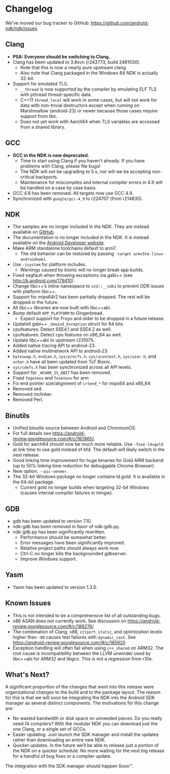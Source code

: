 Changelog
=========

We've moved our bug tracker to GitHub: https://github.com/android-ndk/ndk/issues

Clang
-----

 * **PSA: Everyone should be switching to Clang.**
 * Clang has been updated to 3.8svn (r243773, build 2481030).
     * Note that this is now a nearly pure upstream clang.
     * Also note that Clang packaged in the Windows 64 NDK is actually 32-bit.
 * Support for emulated TLS.
     * `__thread` is now supported by the compiler by emulating ELF TLS with
       pthread thread-specific data.
     * C++11 `thread_local` will work in some cases, but will not work for data
       with non-trivial destructors except when running on Marshmallow
       (android-23) or newer because those cases require support from libc.
     * Does not yet work with Aarch64 when TLS variables are accessed from a
       shared library.

GCC
---

 * **GCC in the NDK is now deprecated.**
     * Time to start using Clang if you haven’t already. If you have problems
       with Clang, please file bugs!
     * The NDK will not be upgrading to 5.x, nor will we be accepting
       non-critical backports.
     * Maintenance for miscompiles and internal compiler errors in 4.9 will be
       handled on a case by case basis.
 * GCC 4.8 has been removed. All targets now use GCC 4.9.
 * Synchronized with `google/gcc-4_9` to r224707 (from r214835).

NDK
---

 * The samples are no longer included in the NDK. They are instead available on
   [GitHub].
 * The documentation is no longer included in the NDK. It is instead available
   on the [Android Developer website].
 * Make ARM standalone toolchains default to arm7.
     * The old behavior can be restored by passing
       `-target armv5te-linux-androideabi`.
 * Use `-isystem` for platform includes.
     * Warnings caused by bionic will no longer break app builds.
 * Fixed segfault when throwing exceptions via gabi++ (see
   http://b.android.com/179410).
 * Change libc++’s inline namespace to `std::__ndk1` to prevent ODR issues with
   platform libc++.
 * Support for mips64r2 has been partially dropped. The rest will be dropped in
   the future.
 * All libc++ libraries are now built with libc++abi.
 * Bump default `APP_PLATFORM` to Gingerbread.
     * Expect support for Froyo and older to be dropped in a future release.
 * Updated gabi++ `_Unwind_Exception` struct for 64 bits.
 * cpufeatures: Detect SSE4.1 and SSE4.2 as well.
 * cpufeatures: Detect cpu features on x86\_64 as well.
 * Update libc++abi to upstream r231075.
 * Added native tracing API to android-23.
 * Added native multinetwork API to android-23.
 * `byteswap.h`, `endian.h`, `sys/procfs.h`, `sys/ucontext.h`, `sys/user.h`, and
   `uchar.h` have all been updated from ToT Bionic.
 * `sys/cdefs.h` has been synchronized across all API levels.
 * Support for `_WCHAR_IS_8BIT` has been removed.
 * Fixed `fegetenv` and `fesetenv` for arm
 * Fix end pointer size/alignment of `crtend_*` for mips64 and x86\_64
 * Removed sed.
 * Removed mclinker.
 * Removed Perl.

Binutils
--------

 * Unified binutils source between Android and ChromiumOS.
 * For full details see https://android-review.googlesource.com/#/c/182865/.
 * Gold for aarch64 should now be much more reliable. Use `-fuse-ld=gold` at
   link time to use gold instead of bfd. The default will likely switch in the
   next release.
 * Good linking time improvement for huge binaries for Gold ARM backend (up to
   50% linking time reduction for debuggable Chrome Browser).
 * New option: `--pic-veneer`.
 * The 32-bit Windows package no longer contains ld.gold. It is available in
   the 64-bit package.
     * Current gold no longer builds when targeting 32-bit Windows (causes
       internal compiler failures in mingw).

GDB
---

 * gdb has been updated to version 7.10.
 * ndk-gdb has been removed in favor of ndk-gdb.py.
 * ndk-gdb.py has been significantly rewritten.
   * Performance should be somewhat better.
   * Error messages have been significantly improved.
   * Relative project paths should always work now.
   * Ctrl-C no longer kills the backgrounded gdbserver.
   * Improve Windows support.

Yasm
----

 * Yasm has been updated to version 1.3.0.

Known Issues
------------

 * This is not intended to be a comprehensive list of all outstanding bugs.
 * x86 ASAN does not currently work. See discussion on
   https://android-review.googlesource.com/#/c/186276/
 * The combination of Clang, x86, `stlport_static`, and optimization levels
   higher than `-O0` causes test failures with `dynamic_cast`. See
   https://android-review.googlesource.com/#/c/185920
 * Exception handling will often fail when using `c++_shared` on ARM32. The root
   cause is incompatibility between the LLVM unwinder used by libc++abi for
   ARM32 and libgcc. This is not a regression from r10e.

What's Next?
------------

A significant proportion of the changes that went into this release were
organizational changes to the build and to the package layout. The reason for
this is that we will soon be integrating the NDK into the Android SDK manager as
several distinct components. The motivations for this change are:

 * No wasted bandwidth or disk space on unneeded pieces. Do you really need 14
   compilers? With the modular NDK you can download just the one Clang, or a
   single set of GCCs.
 * Easier updating. Just launch the SDK manager and install the updates rather
   than downloading an entire new NDK.
 * Quicker updates. In the future we’ll be able to release just a portion of the
   NDK on a quicker schedule. No more waiting for the next big release for a
   handful of bug fixes or a compiler update.

The integration with the SDK manager should happen Soon™.

[GitHub]: https://github.com/googlesamples/android-ndk
[Android Developer website]: http://developer.android.com/ndk/index.html
